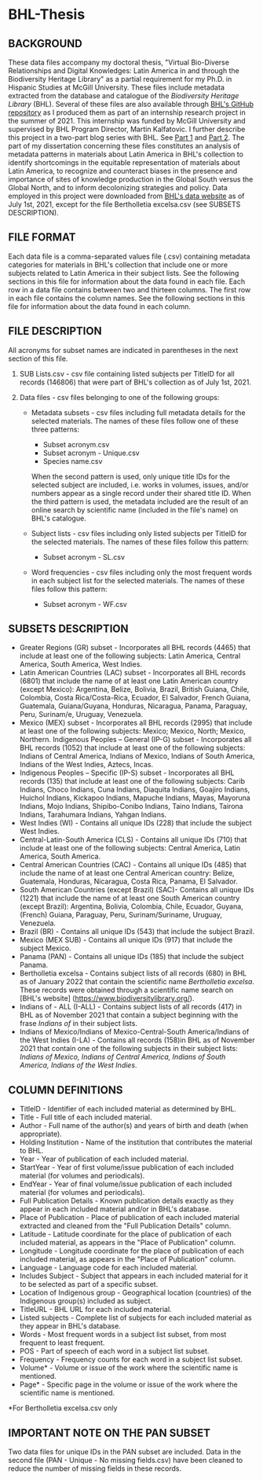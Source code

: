 # BHL-Thesis

## BACKGROUND

These data files accompany my doctoral thesis, "Virtual Bio-Diverse Relationships and Digital Knowledges: Latin America in and through the Biodiversity Heritage Library" as a partial requirement for my Ph.D. in Hispanic Studies at McGill University. These files include metadata extracted from the database and catalogue of the *Biodiversity Heritage Library* (BHL). Several of these files are also available through [BHL's GitHub repository](https://github.com/gbhl/bhl-us-data-sets/tree/master/Metadata-LatinAmerica) as I produced them as part of an internship research project in the summer of 2021. This internship was funded by McGill University and supervised by BHL Program Director, Martin Kalfatovic. I further describe this project in a two-part blog series with BHL. See [Part 1](https://blog.biodiversitylibrary.org/2021/11/understanding-bhl-through-metadata-patterns-of-bio-diverse-knowledge-production.html) and [Part 2](https://blog.biodiversitylibrary.org/2021/11/geopolitics-of-metadata-knowing-panama-through-biodiversity-heritage-library.html).
The part of my dissertation concerning these files constitutes an analysis of metadata patterns in materials about Latin America in BHL's collection to identify shortcomings in the equitable representation of materials about Latin America, to recognize and counteract biases in the presence and importance of sites of knowledge production in the Global South versus the Global North, and to inform decolonizing strategies and policy. 
Data employed in this project were downloaded from [BHL's data website](https://www.biodiversitylibrary.org/data) as of July 1st, 2021, except for the file Bertholletia excelsa.csv (see SUBSETS DESCRIPTION). 

## FILE FORMAT

Each data file is a comma-separated values file (.csv) containing metadata categories for materials in BHL's collection that include one or more subjects related to Latin America in their subject lists. See the following sections in this file for information about the data found in each file.
Each row in a data file contains between two and thirteen columns. The first row in each file contains the column names. See the following sections in this file for information about the data found in each column. 

## FILE DESCRIPTION

All acronyms for subset names are indicated in parentheses in the next section of this file. 

1. SUB Lists.csv - csv file containing listed subjects per TitleID for all records (146806) that were part of BHL's collection as of July 1st, 2021.

2. Data files - csv files belonging to one of the following groups:
	+ Metadata subsets - csv files including full metadata details for the selected materials. The names of these files follow one of these three patterns:
	
		+ Subset acronym.csv
		+ Subset acronym - Unique.csv
		+ Species name.csv
		
		When the second pattern is used, only unique title IDs for the selected subject are included, i.e. works in volumes, issues, and/or numbers appear as a single record under their shared title ID. When the third pattern is used, the metadata included are the result of an online search by scientific name (included in the file's name) on BHL's catalogue. 

	+ Subject lists - csv files including only listed subjects per TitleID for the selected materials. The names of these files follow this pattern:
		
		+ Subset acronym - SL.csv
		
	+ Word frequencies - csv files including only the most frequent words in each subject list for the selected materials. The names of these files follow this pattern:
		
		+ Subset acronym - WF.csv

## SUBSETS DESCRIPTION

+ Greater Regions (GR) subset - Incorporates all BHL records (4465) that include at least one of the following subjects: Latin America, Central America, South America, West Indies. 
+ Latin American Countries (LAC) subset - Incorporates all BHL records (6801) that include the name of at least one Latin American country (except Mexico): Argentina, Belize, Bolivia, Brazil,  British Guiana, Chile, Colombia, Costa Rica/Costa-Rica, Ecuador, El Salvador, French Guiana, Guatemala, Guiana/Guyana, Honduras, Nicaragua, Panama, Paraguay, Peru, Surinam/e, Uruguay, Venezuela.
+ Mexico (MEX) subset - Incorporates all BHL records (2995) that include at least one of the following subjects: Mexico; Mexico, North; Mexico, Northern.
Indigenous Peoples – General (IP-G) subset - Incorporates all BHL records (1052) that include at least one of the following subjects: Indians of Central America, Indians of Mexico, Indians of South America, Indians of the West Indies, Aztecs, Incas. 
+ Indigenous Peoples – Specific (IP-S) subset - Incorporates all BHL records (135) that include at least one of the following subjects: Carib Indians, Choco Indians, Cuna Indians, Diaquita Indians, Goajiro Indians, Huichol Indians, Kickapoo Indians, Mapuche Indians, Mayas, Mayoruna Indians, Mojo Indians, Shipibo-Conibo Indians, Taino Indians, Tairona Indians, Tarahumara Indians, Yahgan Indians.
+ West Indies (WI) - Contains all unique IDs (228) that include the subject West Indies. 
+ Central-Latin-South America (CLS) - Contains all unique IDs (710) that include at least one of the following subjects: Central America, Latin America, South America. 
+ Central American Countries (CAC) - Contains all unique IDs (485) that include the name of at least one Central American country: Belize, Guatemala, Honduras, Nicaragua, Costa Rica, Panama, El Salvador.
+ South American Countries (except Brazil) (SAC)- Contains all unique IDs (1221) that include the name of at least one South American country (except Brazil): Argentina, Bolivia, Colombia, Chile, Ecuador, Guyana, (French) Guiana, Paraguay, Peru, Surinam/Suriname, Uruguay, Venezuela.
+ Brazil (BR) - Contains all unique IDs (543) that include the subject Brazil.
+ Mexico (MEX SUB) - Contains all unique IDs (917) that include the subject Mexico.
+ Panama (PAN) - Contains all unique IDs (185) that include the subject Panama.
+ Bertholletia excelsa - Contains subject lists of all records (680) in BHL as of January 2022 that contain the scientific name *Bertholletia excelsa*. These records were obtained through a scientific name search on [BHL's website] (https://www.biodiversitylibrary.org/).
+ Indians of - ALL (I-ALL) - Contains subject lists of all records (417) in BHL as of November 2021 that contain a subject beginning with the frase *Indians of* in their subject lists.
+ Indians of Mexico/Indians of Mexico-Central-South America/Indians of the West Indies (I-LA) - Contains all records (158)in BHL as of November 2021 that contain one of the following subjects in their subject lists: *Indians of Mexico, Indians of Central America, Indians of South America, Indians of the West Indies*.

## COLUMN DEFINITIONS

+ TitleID - Identifier of each included material as determined by BHL. 
+ Title - Full title of each included material.
+ Author - Full name of the author(s) and years of birth and death (when appropriate).
+ Holding Institution - Name of the institution that contributes the material to BHL.
+ Year - Year of publication of each included material.
+ StartYear - Year of first volume/issue publication of each included material (for volumes and periodicals).
+ EndYear - Year of final volume/issue publication of each included material (for volumes and periodicals).
+ Full Publication Details - Known publication details exactly as they appear in each included material and/or in BHL's database. 
+ Place of Publication - Place of publication of each included material extracted and cleaned from the "Full Publication Details" column. 
+ Latitude - Latitude coordinate for the place of publication of each included material, as appears in the "Place of Publication" column. 
+ Longitude - Longitude coordinate for the place of publication of each included material, as appears in the "Place of Publication" column.
+ Language - Language code for each included material. 
+ Includes Subject - Subject that appears in each included material for it to be selected as part of a specific subset. 
+ Location of Indigenous group - Geographical location (countries) of the Indigenous group(s) included as subject.
+ TitleURL - BHL URL for each included material. 
+ Listed subjects - Complete list of subjects for each included material as they appear in BHL's database.
+ Words - Most frequent words in a subject list subset, from most frequent to least frequent. 
+ POS - Part of speech of each word in a subject list subset.
+ Frequency - Frequency counts for each word in a subject list subset. 
+ Volume* - Volume or issue of the work where the scientific name is mentioned. 
+ Page* - Specific page in the volume or issue of the work where the scientific name is mentioned. 

*For Bertholletia excelsa.csv only

## IMPORTANT NOTE ON THE PAN SUBSET

Two data files for unique IDs in the PAN subset are included. Data in the second file (PAN - Unique - No missing fields.csv) have been cleaned to reduce the number of missing fields in these records. 